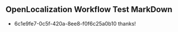 ## OpenLocalization Workflow Test MarkDown
* 6c1e9fe7-0c5f-420a-8ee8-f0f6c25a0b10 thanks!

<!--HONumber=Jul16_HO3-->


